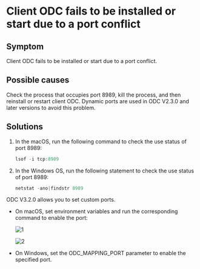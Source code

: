 Client ODC fails to be installed or start due to a port conflict
=======================================

Symptom
-------------

Client ODC fails to be installed or start due to a port conflict.

Possible causes
-------------

Check the process that occupies port 8989, kill the process, and then reinstall or restart client ODC. Dynamic ports are used in ODC V2.3.0 and later versions to avoid this problem.

**Solutions**
-------------------------

1. In the macOS, run the following command to check the use status of port 8989:

   ```javascript
   lsof -i tcp:8989
   ```

2. In the Windows OS, run the following statement to check the use status of port 8989:

   ```javascript
   netstat -ano|findstr 8989
   ```

ODC V3.2.0 allows you to set custom ports.


* On macOS, set environment variables and run the corresponding command to enable the port:

   ![1](https://obbusiness-private.oss-cn-shanghai.aliyuncs.com/doc/img/odc/KB/3.common-troubleshooting/6.client-odc-problems/8.prompt-port-conflict-when-installation-or-startup-fails/1.png)

   ![2](https://obbusiness-private.oss-cn-shanghai.aliyuncs.com/doc/img/odc/KB/3.common-troubleshooting/6.client-odc-problems/8.prompt-port-conflict-when-installation-or-startup-fails/2.png)

* On Windows, set the ODC_MAPPING_PORT parameter to enable the specified port.